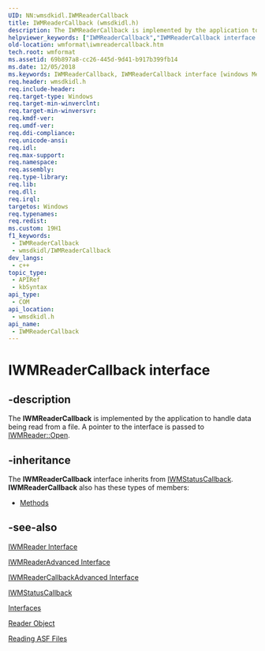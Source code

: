 ```yaml
---
UID: NN:wmsdkidl.IWMReaderCallback
title: IWMReaderCallback (wmsdkidl.h)
description: The IWMReaderCallback is implemented by the application to handle data being read from a file. A pointer to the interface is passed to IWMReader::Open.
helpviewer_keywords: ["IWMReaderCallback","IWMReaderCallback interface [windows Media Format]","IWMReaderCallback interface [windows Media Format]","described","IWMReaderCallbackInterface","wmformat.iwmreadercallback","wmsdkidl/IWMReaderCallback"]
old-location: wmformat\iwmreadercallback.htm
tech.root: wmformat
ms.assetid: 69b897a8-cc26-445d-9d41-b917b399fb14
ms.date: 12/05/2018
ms.keywords: IWMReaderCallback, IWMReaderCallback interface [windows Media Format], IWMReaderCallback interface [windows Media Format],described, IWMReaderCallbackInterface, wmformat.iwmreadercallback, wmsdkidl/IWMReaderCallback
req.header: wmsdkidl.h
req.include-header: 
req.target-type: Windows
req.target-min-winverclnt: 
req.target-min-winversvr: 
req.kmdf-ver: 
req.umdf-ver: 
req.ddi-compliance: 
req.unicode-ansi: 
req.idl: 
req.max-support: 
req.namespace: 
req.assembly: 
req.type-library: 
req.lib: 
req.dll: 
req.irql: 
targetos: Windows
req.typenames: 
req.redist: 
ms.custom: 19H1
f1_keywords:
 - IWMReaderCallback
 - wmsdkidl/IWMReaderCallback
dev_langs:
 - c++
topic_type:
 - APIRef
 - kbSyntax
api_type:
 - COM
api_location:
 - wmsdkidl.h
api_name:
 - IWMReaderCallback
---
```


# IWMReaderCallback interface


## -description

The <b>IWMReaderCallback</b> is implemented by the application to handle data being read from a file. A pointer to the interface is passed to <a href="/windows/desktop/api/wmsdkidl/nf-wmsdkidl-iwmreader-open">IWMReader::Open</a>.

## -inheritance

The <b>IWMReaderCallback</b> interface inherits from <a href="/windows/desktop/api/wmsdkidl/nn-wmsdkidl-iwmstatuscallback">IWMStatusCallback</a>. <b>IWMReaderCallback</b> also has these types of members:
<ul>
<li><a href="https://docs.microsoft.com/">Methods</a></li>
</ul>

## -see-also

<a href="/windows/desktop/api/wmsdkidl/nn-wmsdkidl-iwmreader">IWMReader Interface</a>



<a href="/windows/desktop/api/wmsdkidl/nn-wmsdkidl-iwmreaderadvanced">IWMReaderAdvanced Interface</a>



<a href="/windows/desktop/api/wmsdkidl/nn-wmsdkidl-iwmreadercallbackadvanced">IWMReaderCallbackAdvanced Interface</a>



<a href="/windows/desktop/api/wmsdkidl/nn-wmsdkidl-iwmstatuscallback">IWMStatusCallback</a>



<a href="/windows/desktop/wmformat/interfaces">Interfaces</a>



<a href="/windows/desktop/wmformat/reader-object">Reader Object</a>



<a href="/windows/desktop/wmformat/reading-asf-files">Reading ASF Files</a>
